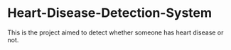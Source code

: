 # Heart-Disease-Detection-System
This is the project aimed to detect whether someone has heart disease or not.
